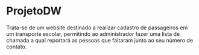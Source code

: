 # ProjetoDW

Trata-se de um website destinado a realizar cadastro de passageiros em um transporte escolar, permitindo ao administrador fazer uma lista de chamada a qual reportará 
as pessoas que faltaram junto ao seu número de contato. 

